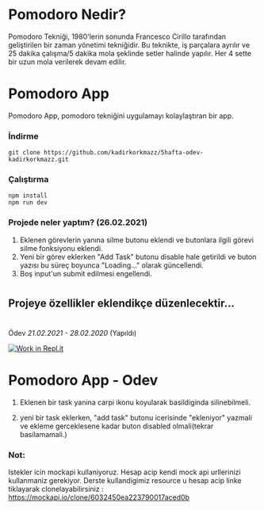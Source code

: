 # Pomodoro Nedir?
Pomodoro Tekniği, 1980'lerin sonunda Francesco Cirillo tarafından geliştirilen bir zaman yönetimi tekniğidir. 
Bu teknikte, iş parçalara ayrılır ve  25 dakika çalışma/5 dakika mola şeklinde setler halinde yapılır.
Her 4 sette bir uzun mola verilerek devam edilir.

# Pomodoro App
Pomodoro App, pomodoro tekniğini uygulamayı kolaylaştıran bir app. 

### İndirme
```
git clone https://github.com/kadirkorkmazz/5hafta-odev-kadirkorkmazz.git
```

### Çalıştırma
```
npm install
npm run dev
```

### Projede neler yaptım? (26.02.2021)

1. Eklenen görevlerin yanına silme butonu eklendi ve butonlara ilgili görevi silme fonksiyonu eklendi.
2. Yeni bir görev eklerken "Add Task" butonu disable hale getirildi ve buton yazısı bu süreç boyunca "Loading..." olarak güncellendi.
3. Boş input'un submit edilmesi engellendi.

#

## Projeye özellikler eklendikçe düzenlecektir...

#
#
#
#

Ödev *21.02.2021 - 28.02.2020* (Yapıldı)

[![Work in Repl.it](https://classroom.github.com/assets/work-in-replit-14baed9a392b3a25080506f3b7b6d57f295ec2978f6f33ec97e36a161684cbe9.svg)](https://classroom.github.com/online_ide?assignment_repo_id=4195009&assignment_repo_type=AssignmentRepo)

# Pomodoro App - Odev

1. Eklenen bir task yanina carpi ikonu koyularak basildiginda silinebilmeli.

2. yeni bir task eklerken, "add task" butonu icerisinde "ekleniyor" yazmali ve ekleme gerceklesene kadar buton disabled olmali(tekrar basilamamali.)

### Not:
Istekler icin mockapi kullaniyoruz. Hesap acip kendi mock api urllerinizi kullanmaniz gerekiyor. Derste kullandigimiz resource u hesap acip linke tiklayarak clonelayabilirsiniz : https://mockapi.io/clone/6032450ea223790017aced0b
